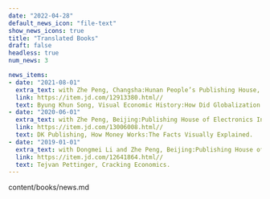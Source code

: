 ```yaml
---
date: "2022-04-28"
default_news_icon: "file-text"
show_news_icons: true
title: "Translated Books"
draft: false
headless: true
num_news: 3

news_items:
- date: "2021-08-01"
  extra_text: with Zhe Peng, Changsha:Hunan People’s Publishing House, 2020.
  link: https://item.jd.com/12913380.html//
  text: Byung Khun Song, Visual Economic History:How Did Globalization Evolve?  
- date: "2020-06-01"
  extra_text: with Zhe Peng, Beijing:Publishing House of Electronics Industry, 2020.
  link: https://item.jd.com/13006008.html//
  text: DK Publishing, How Money Works:The Facts Visually Explained.
- date: "2019-01-01"
  extra_text: with Dongmei Li and Zhe Peng, Beijing:Publishing House of Electronics Industry, 2019.
  link: https://item.jd.com/12641864.html//
  text: Tejvan Pettinger, Cracking Economics.
---
```

content/books/news.md
